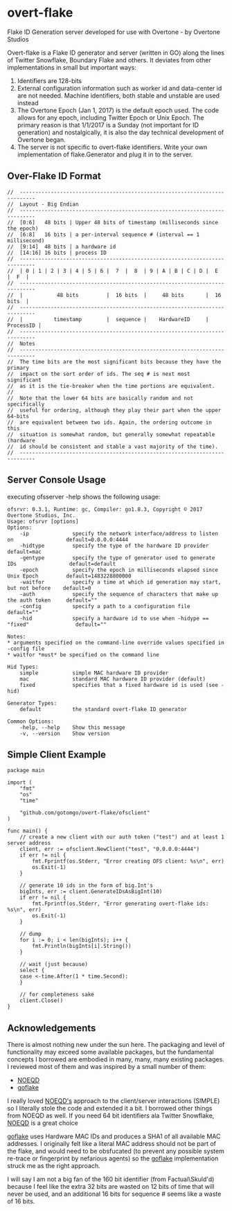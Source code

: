 # overt-flake
Flake ID Generation server developed for use with Overtone - by Overtone Studios

Overt-flake is a Flake ID generator and server (written in GO) along the lines of Twitter Snowflake, Boundary Flake and others. It deviates from other implementations in small but important ways:

1. Identifiers are 128-bits
2. External configuration information such as worker id and data-center id are not needed. Machine identifiers, both stable and unstable are used instead
3. The Overtone Epoch (Jan 1, 2017) is the default epoch used. The code allows for any epoch, including Twitter Epoch or Unix Epoch. The primary reason is that 1/1/2017 is a Sunday (not important for ID generation) and nostalgically, it is also the day technical development of Overtone began.
4. The server is not specific to overt-flake identifiers. Write your own implementation of flake.Generator and plug it in to the server.

## Over-Flake ID Format

```
//  ---------------------------------------------------------------------------
//  Layout - Big Endian
//  ---------------------------------------------------------------------------
//  [0:6]   48 bits | Upper 48 bits of timestamp (milliseconds since the epoch)
//  [6:8]   16 bits | a per-interval sequence # (interval == 1 millisecond)
//  [9:14]  48 bits | a hardware id
//  [14:16] 16 bits | process ID
//  ---------------------------------------------------------------------------
//  | 0 | 1 | 2 | 3 | 4 | 5 | 6 |  7  |  8  | 9 | A | B | C | D |  E  |  F  |
//  ---------------------------------------------------------------------------
//  |           48 bits         |  16 bits  |     48 bits       |  16 bits  |
//  ---------------------------------------------------------------------------
//  |          timestamp        |  sequence |    HardwareID     | ProcessID |
//  ---------------------------------------------------------------------------
//  Notes
//  ---------------------------------------------------------------------------
//  The time bits are the most significant bits because they have the primary
//  impact on the sort order of ids. The seq # is next most significant
//  as it is the tie-breaker when the time portions are equivalent.
//
//  Note that the lower 64 bits are basically random and not specifically
//  useful for ordering, although they play their part when the upper 64-bits
//  are equivalent between two ids. Again, the ordering outcome in this
//  situation is somewhat random, but generally somewhat repeatable (hardware
//  id should be consistent and stable a vast majority of the time).
//  ---------------------------------------------------------------------------
```

## Server Console Usage

executing ofsserver -help shows the following usage:

```
ofsrvr: 0.3.1, Runtime: gc, Compiler: go1.8.3, Copyright © 2017 Overtone Studios, Inc.
Usage: ofsrvr [options]
Options:
    -ip              specify the network interface/address to listen on                 default=0.0.0.0:4444
    -hidtype         specify the type of the hardware ID provider                       default=mac
    -gentype         specify the type of generator used to generate IDs                 default=default
    -epoch           specify the epoch in milliseconds elapsed since Unix Epoch         default=1483228800000
    -waitfor         specify a time at which id generation may start, but not before    default=0
    -auth            specify the sequence of characters that make up the auth token     default=""
    -config          specify a path to a configuration file                             default=""
    -hid             specify a hardware id to use when -hidype == "fixed"               default=""

Notes:
* arguments specified on the command-line override values specified in -config file
* waitfor *must* be specified on the command line

Hid Types:
    simple           simple MAC hardware ID provider
    mac              standard MAC hardware ID provider (default)
    fixed            specifies that a fixed hardware id is used (see -hid)

Generator Types:
    default          the standard overt-flake ID generator

Common Options:
    -help, --help    Show this message
    -v, --version    Show version
```

## Simple Client Example

```golang
package main

import (
	"fmt"
	"os"
	"time"

	"github.com/gotomgo/overt-flake/ofsclient"
)

func main() {
	// create a new client with our auth token ("test") and at least 1 server address
	client, err := ofsclient.NewClient("test", "0.0.0.0:4444")
	if err != nil {
		fmt.Fprintf(os.Stderr, "Error creating OFS client: %s\n", err)
		os.Exit(-1)
	}

	// generate 10 ids in the form of big.Int's
	bigInts, err := client.GenerateIDsAsBigInt(10)
	if err != nil {
		fmt.Fprintf(os.Stderr, "Error generating overt-flake ids: %s\n", err)
		os.Exit(-1)
	}

	// dump
	for i := 0; i < len(bigInts); i++ {
		fmt.Println(bigInts[i].String())
	}

	// wait (just because)
	select {
	case <-time.After(1 * time.Second):
	}

	// for completeness sake
	client.Close()
}
```

## Acknowledgements
There is almost nothing new under the sun here. The packaging and level of functionality may exceed some available packages, but the fundamental concepts I borrowed are embodied in many, many, many existing packages. I reviewed most of them and was inspired by a small number of them:

* [NOEQD](https://github.com/noeq/noeqd)
* [goflake](https://github.com/nmjmdr/goflake)

I really loved [NOEQD's](https://github.com/noeq/noeqd) approach to the client/server interactions (SIMPLE) so
I literally stole the code and extended it a bit. I borrowed other things from NOEQD as well. If you need 64 bit identifiers
ala Twitter Snowflake, [NOEQD](https://github.com/noeq/noeqd) is a great choice

[goflake](https://github.com/nmjmdr/goflake) uses Hardware MAC IDs and produces a SHA1 of all available MAC addresses. I originally
felt like a literal MAC address should not be part of the flake, and would need to be obsfucated (to prevent any possible system
re-trace or fingerprint by nefarious agents) so the [goflake](https://github.com/nmjmdr/goflake) implementation struck me as the right approach.

I will say I am not a big fan of the 160 bit identifier (from Factual\Skuld'd) because I feel like the extra 32 bits are wasted on
12 bits of time that will never be used, and an additional 16 bits for sequence # seems like a waste of 16 bits.
